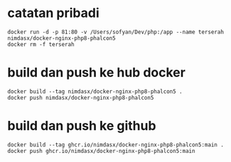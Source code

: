 # catatan pribadi
````
docker run -d -p 81:80 -v /Users/sofyan/Dev/php:/app --name terserah nimdasx/docker-nginx-php8-phalcon5
docker rm -f terserah
````
# build dan push ke hub docker 
````
docker build --tag nimdasx/docker-nginx-php8-phalcon5 .
docker push nimdasx/docker-nginx-php8-phalcon5
````
# build dan push ke github
````
docker build --tag ghcr.io/nimdasx/docker-nginx-php8-phalcon5:main .
docker push ghcr.io/nimdasx/docker-nginx-php8-phalcon5:main
````

